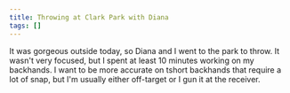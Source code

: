 ```yaml
---
title: Throwing at Clark Park with Diana
tags: []
---
```


It was gorgeous outside today, so Diana and I went to the park to throw. It wasn't very focused, but I spent at least 10 minutes working on my backhands. I want to be more accurate on tshort backhands that require a lot of snap, but I'm usually either off-target or I gun it at the receiver.
